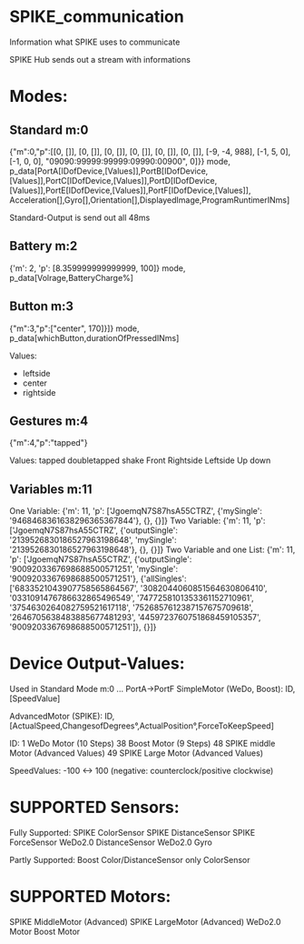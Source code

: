 # SPIKE_communication
Information what SPIKE uses to communicate


SPIKE Hub sends out a stream with informations

Modes:
======

Standard m:0
------------
{"m":0,"p":[[0, []], [0, []], [0, []], [0, []], [0, []], [0, []], [-9, -4, 988], [-1, 5, 0], [-1, 0, 0], "09090:99999:99999:09990:00900", 0]}}
mode, p_data[PortA[IDofDevice,[Values]],PortB[IDofDevice,[Values]],PortC[IDofDevice,[Values]],PortD[IDofDevice,[Values]],PortE[IDofDevice,[Values]],PortF[IDofDevice,[Values]], Acceleration[],Gyro[],Orientation[],DisplayedImage,ProgramRuntimerINms]

Standard-Output is send out all 48ms

Battery m:2
-----------
{'m': 2, 'p': [8.359999999999999, 100]}
mode, p_data[Volrage,BatteryCharge%]

Button m:3
----------
{"m":3,"p":["center", 170]}]}
mode, p_data[whichButton,durationOfPressedINms]

Values:
- leftside
- center
- rightside



Gestures m:4
------------
{"m":4,"p":"tapped"}

Values:
tapped
doubletapped
shake
Front
Rightside
Leftside
Up
down


Variables m:11
--------------
One Variable:
{'m': 11, 'p': ['JgoemqN7S87hsA55CTRZ', {'mySingle': '9468468361638296365367844'}, {}, {}]}
Two Variable:
{'m': 11, 'p': ['JgoemqN7S87hsA55CTRZ', {'outputSingle': '2139526830186527963198648', 'mySingle': '2139526830186527963198648'}, {}, {}]}
Two Variable and one List:
{'m': 11, 'p': ['JgoemqN7S87hsA55CTRZ', {'outputSingle': '9009203367698688500571251', 'mySingle': '9009203367698688500571251'}, {'allSingles': ['6833521043907758565864567', '3082044060851564630806410', '0331091476786632865496549', '7477258101353361152710961', '3754630264082759521617118', '7526857612387157675709618', '2646705638483885677481293', '4459723760751868459105357', '9009203367698688500571251']}, {}]}


Device Output-Values:
=====================
Used in Standard Mode m:0 ... PortA->PortF
SimpleMotor (WeDo, Boost):
ID,[SpeedValue]

AdvancedMotor (SPIKE):
ID,[ActualSpeed,ChangesofDegrees°,ActualPosition°,ForceToKeepSpeed]

ID:
1 WeDo Motor (10 Steps)
38 Boost Motor (9 Steps)
48 SPIKE middle Motor (Advanced Values)
49 SPIKE Large Motor (Advanced Values)

SpeedValues: -100 <-> 100 (negative: counterclock/positive clockwise)



SUPPORTED Sensors:
==================
Fully Supported:
SPIKE ColorSensor
SPIKE DistanceSensor
SPIKE ForceSensor
WeDo2.0 DistanceSensor
WeDo2.0 Gyro

Partly Supported:
Boost Color/DistanceSensor only ColorSensor


SUPPORTED Motors:
=================
SPIKE MiddleMotor (Advanced)
SPIKE LargeMotor (Advanced)
WeDo2.0 Motor
Boost Motor





















